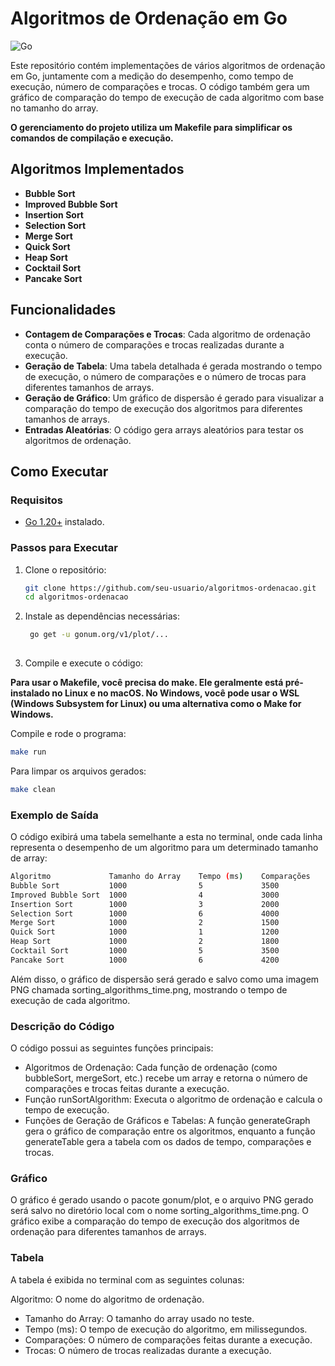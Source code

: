 # Algoritmos de Ordenação em Go

![Go](https://img.shields.io/badge/go-%2300ADD8.svg?style=for-the-badge&logo=go&logoColor=white)

Este repositório contém implementações de vários algoritmos de ordenação em Go, juntamente com a medição do desempenho, como tempo de execução, número de comparações e trocas. O código também gera um gráfico de comparação do tempo de execução de cada algoritmo com base no tamanho do array.

**O gerenciamento do projeto utiliza um Makefile para simplificar os comandos de compilação e execução.**

## Algoritmos Implementados

- **Bubble Sort**
- **Improved Bubble Sort**
- **Insertion Sort**
- **Selection Sort**
- **Merge Sort**
- **Quick Sort**
- **Heap Sort**
- **Cocktail Sort**
- **Pancake Sort**

## Funcionalidades

- **Contagem de Comparações e Trocas**: Cada algoritmo de ordenação conta o número de comparações e trocas realizadas durante a execução.
- **Geração de Tabela**: Uma tabela detalhada é gerada mostrando o tempo de execução, o número de comparações e o número de trocas para diferentes tamanhos de arrays.
- **Geração de Gráfico**: Um gráfico de dispersão é gerado para visualizar a comparação do tempo de execução dos algoritmos para diferentes tamanhos de arrays.
- **Entradas Aleatórias**: O código gera arrays aleatórios para testar os algoritmos de ordenação.

## Como Executar

### Requisitos

- [Go 1.20+](https://golang.org/) instalado.

### Passos para Executar

1. Clone o repositório:
   ```bash
   git clone https://github.com/seu-usuario/algoritmos-ordenacao.git
   cd algoritmos-ordenacao
   
2. Instale as dependências necessárias:

   ```bash
    go get -u gonum.org/v1/plot/...
    
3. Compile e execute o código:

**Para usar o Makefile, você precisa do make. Ele geralmente está pré-instalado no Linux e no macOS. No Windows, você pode usar o WSL (Windows Subsystem for Linux) ou uma alternativa como o Make for Windows.**

Compile e rode o programa:

```bash
make run
```
Para limpar os arquivos gerados:
```bash
make clean
```

### Exemplo de Saída
O código exibirá uma tabela semelhante a esta no terminal, onde cada linha representa o desempenho de um algoritmo para um determinado tamanho de array:

```bash
Algoritmo             Tamanho do Array    Tempo (ms)    Comparações    Trocas
Bubble Sort           1000                5             3500           1700
Improved Bubble Sort  1000                4             3000           1500
Insertion Sort        1000                3             2000           1200
Selection Sort        1000                6             4000           2000
Merge Sort            1000                2             1500           800
Quick Sort            1000                1             1200           400
Heap Sort             1000                2             1800           900
Cocktail Sort         1000                5             3500           1800
Pancake Sort          1000                6             4200           2200
```
Além disso, o gráfico de dispersão será gerado e salvo como uma imagem PNG chamada sorting_algorithms_time.png, mostrando o tempo de execução de cada algoritmo.

### Descrição do Código
O código possui as seguintes funções principais:

- Algoritmos de Ordenação: Cada função de ordenação (como bubbleSort, mergeSort, etc.) recebe um array e retorna o número de comparações e trocas feitas durante a execução.
- Função runSortAlgorithm: Executa o algoritmo de ordenação e calcula o tempo de execução.
- Funções de Geração de Gráficos e Tabelas: A função generateGraph gera o gráfico de comparação entre os algoritmos, enquanto a função generateTable gera a tabela com os dados de tempo, comparações e trocas.

### Gráfico
O gráfico é gerado usando o pacote gonum/plot, e o arquivo PNG gerado será salvo no diretório local com o nome sorting_algorithms_time.png. O gráfico exibe a comparação do tempo de execução dos algoritmos de ordenação para diferentes tamanhos de arrays.

### Tabela
A tabela é exibida no terminal com as seguintes colunas:

Algoritmo: O nome do algoritmo de ordenação.
- Tamanho do Array: O tamanho do array usado no teste.
- Tempo (ms): O tempo de execução do algoritmo, em milissegundos.
- Comparações: O número de comparações feitas durante a execução.
- Trocas: O número de trocas realizadas durante a execução.

